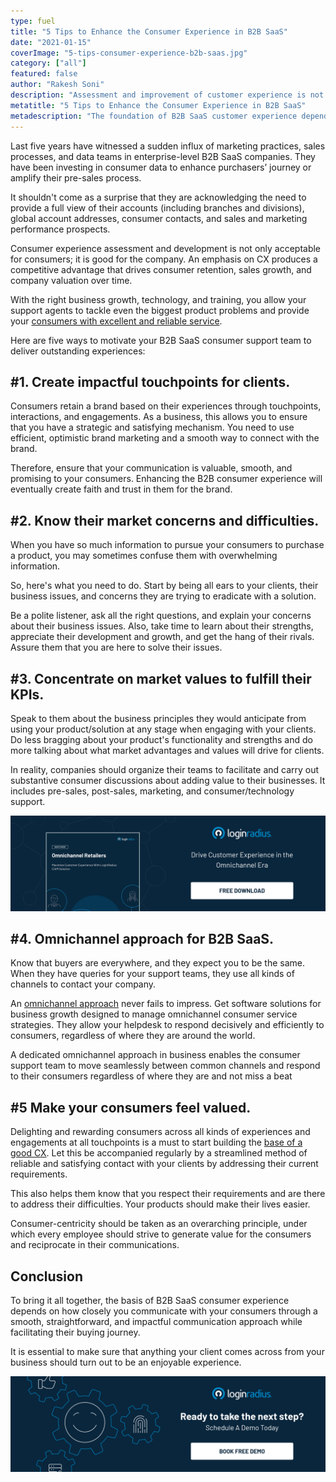 ```yaml
---
type: fuel
title: "5 Tips to Enhance the Consumer Experience in B2B SaaS"
date: "2021-01-15"
coverImage: "5-tips-consumer-experience-b2b-saas.jpg"
category: ["all"]
featured: false
author: "Rakesh Soni"
description: "Assessment and improvement of customer experience is not only appropriate to consumers; it is good for the business. A focus on CX provides a competitive advantage that over time drives customer retention, revenue growth, and business valuation."
metatitle: "5 Tips to Enhance the Consumer Experience in B2B SaaS"
metadescription: "The foundation of B2B SaaS customer experience depends on how closely you interact with your customers through a smooth, communication strategy."
---
```


Last five years have witnessed a sudden influx of marketing practices, sales processes, and data teams in enterprise-level B2B SaaS companies. They have been investing in consumer data to enhance purchasers’ journey or amplify their pre-sales process.

It shouldn't come as a surprise that they are acknowledging the need to provide a full view of their accounts (including branches and divisions), global account addresses, consumer contacts, and sales and marketing performance prospects.

Consumer experience assessment and development is not only acceptable for consumers; it is good for the company. An emphasis on CX produces a competitive advantage that drives consumer retention, sales growth, and company valuation over time.

With the right business growth, technology, and training, you allow your support agents to tackle even the biggest product problems and provide your [consumers with excellent and reliable service](https://www.loginradius.com/customer-experience-solutions/).

Here are five ways to motivate your B2B SaaS consumer support team to deliver outstanding experiences:

## #1. Create impactful touchpoints for clients.

Consumers retain a brand based on their experiences through touchpoints, interactions, and engagements. As a business, this allows you to ensure that you have a strategic and satisfying mechanism. You need to use efficient, optimistic brand marketing and a smooth way to connect with the brand.

Therefore, ensure that your communication is valuable, smooth, and promising to your consumers. Enhancing the B2B consumer experience will eventually create faith and trust in them for the brand.

## #2. Know their market concerns and difficulties.

When you have so much information to pursue your consumers to purchase a product, you may sometimes confuse them with overwhelming information.

So, here's what you need to do. Start by being all ears to your clients, their business issues, and concerns they are trying to eradicate with a solution.

Be a polite listener, ask all the right questions, and explain your concerns about their business issues. Also, take time to learn about their strengths, appreciate their development and growth, and get the hang of their rivals. Assure them that you are here to solve their issues.

## #3. Concentrate on market values to fulfill their KPIs.

Speak to them about the business principles they would anticipate from using your product/solution at any stage when engaging with your clients. Do less bragging about your product's functionality and strengths and do more talking about what market advantages and values will drive for clients.

In reality, companies should organize their teams to facilitate and carry out substantive consumer discussions about adding value to their businesses. It includes pre-sales, post-sales, marketing, and consumer/technology support.

[![omnichannel-retailer-whitepaper](omnichannel-retailer-whitepaper.jpg)](https://www.loginradius.com/resource/omnichannel-retailer-customer-experience)

## #4. Omnichannel approach for B2B SaaS.

Know that buyers are everywhere, and they expect you to be the same. When they have queries for your support teams, they use all kinds of channels to contact your company.

An [omnichannel approach](https://www.loginradius.com/blog/fuel/2020/04/omnichannel-customer-experience/) never fails to impress. Get software solutions for business growth designed to manage omnichannel consumer service strategies. They allow your helpdesk to respond decisively and efficiently to consumers, regardless of where they are around the world.

A dedicated omnichannel approach in business enables the consumer support team to move seamlessly between common channels and respond to their consumers regardless of where they are and not miss a beat

## #5 Make your consumers feel valued.

Delighting and rewarding consumers across all kinds of experiences and engagements at all touchpoints is a must to start building the [base of a good CX](https://www.loginradius.com/blog/fuel/2019/11/improve-customer-experience-ecommerce/). Let this be accompanied regularly by a streamlined method of reliable and satisfying contact with your clients by addressing their current requirements.

This also helps them know that you respect their requirements and are there to address their difficulties. Your products should make their lives easier.

Consumer-centricity should be taken as an overarching principle, under which every employee should strive to generate value for the consumers and reciprocate in their communications.

## Conclusion

To bring it all together, the basis of B2B SaaS consumer experience depends on how closely you communicate with your consumers through a smooth, straightforward, and impactful communication approach while facilitating their buying journey.

It is essential to make sure that anything your client comes across from your business should turn out to be an enjoyable experience.

[![book-a-demo-loginradius](book-a-demo-loginradius.png)](https://www.loginradius.com/book-a-demo/)
